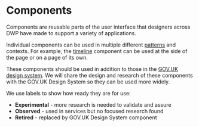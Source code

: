 # Components

Components are reusable parts of the user interface that designers across DWP have made to support a variety of applications.

Individual components can be used in multiple different [patterns](/patterns) and contexts. For example, the [timeline](/components/timeline) component can be used at the side of the page or on a page of its own.

These components should be used in addition to those in the <a href="https://design-system.service.gov.uk/">GOV.UK design system</a>. We will share the design and research of these components with the GOV.UK Design System so they can be used more widely.

We use labels to show how ready they are for use:
- **Experimental** - more research is needed to validate and assure
- **Observed** - used in services but no focused research found
- **Retired** - replaced by GOV.UK Design System component
